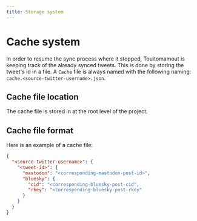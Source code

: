 ```yaml
---
title: Storage system
---
```


# Cache system
In order to resume the sync process where it stopped, Touitomamout is keeping track of the already synced tweets. This is done by storing the tweet's id in a file.
A `Cache` file is always named with the following naming: `cache.<source-twitter-username>.json`.

## Cache file location
The cache file is stored in at the root level of the project.

## Cache file format
Here is an example of a cache file:
```json
{
  "<source-twitter-username>": {
    "<tweet-id>": {
      "mastodon": "<corresponding-mastodon-post-id>",
      "bluesky": {
        "cid": "<corresponding-bluesky-post-cid",
        "rkey": "<corresponding-bluesky-post-rkey"
      }
    }
  }
}
```
